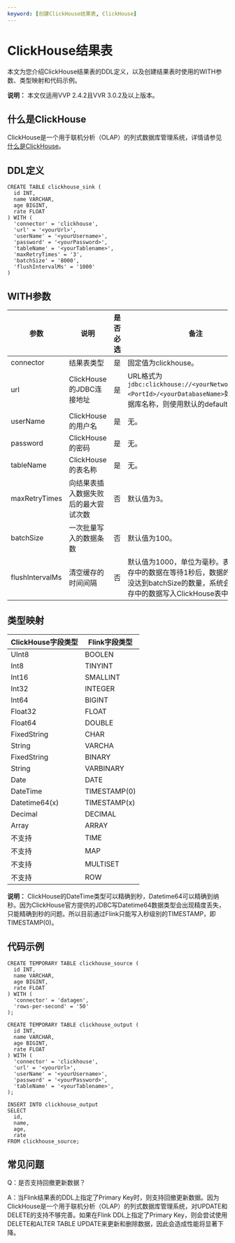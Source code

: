 ```yaml
---
keyword: [创建ClickHouse结果表, ClickHouse]
---
```


# ClickHouse结果表

本文为您介绍ClickHouse结果表的DDL定义，以及创建结果表时使用的WITH参数、类型映射和代码示例。

**说明：** 本文仅适用VVP 2.4.2且VVR 3.0.2及以上版本。

## 什么是ClickHouse

ClickHouse是一个用于联机分析（OLAP）的列式数据库管理系统，详情请参见[什么是ClickHouse](https://clickhouse.tech/docs/zh/)。

## DDL定义

```
CREATE TABLE clickhouse_sink (
  id INT,
  name VARCHAR,
  age BIGINT,
  rate FLOAT
) WITH (
  'connector' = 'clickhouse',
  'url' = '<yourUrl>',
  'userName' = '<yourUsername>',
  'password' = '<yourPassword>',
  'tableName' = '<yourTablename>',
  'maxRetryTimes' = '3',
  'batchSize' = '8000',
  'flushIntervalMs' = '1000'
)
```

## WITH参数

|参数|说明|是否必选|备注|
|--|--|----|--|
|connector|结果表类型|是|固定值为clickhouse。|
|url|ClickHouse的JDBC连接地址|是|URL格式为`jdbc:clickhouse://<yourNetworAddress>:<PortId>/<yourDatabaseName>`如果不写数据库名称，则使用默认的default数据库。 |
|userName|ClickHouse的用户名|是|无。|
|password|ClickHouse的密码|是|无。|
|tableName|ClickHouse的表名称|是|无。|
|maxRetryTimes|向结果表插入数据失败后的最大尝试次数|否|默认值为3。|
|batchSize|一次批量写入的数据条数|否|默认值为100。|
|flushIntervalMs|清空缓存的时间间隔|否|默认值为1000，单位为毫秒。表示如果缓存中的数据在等待1秒后，数据的条数依然没达到batchSize的数量，系统会自动将缓存中的数据写入ClickHouse表中。|

## 类型映射

|ClickHouse字段类型|Flink字段类型|
|--------------|---------|
|UInt8|BOOLEN|
|Int8|TINYINT|
|Int16|SMALLINT|
|Int32|INTEGER|
|Int64|BIGINT|
|Float32|FLOAT|
|Float64|DOUBLE|
|FixedString|CHAR|
|String|VARCHA|
|FixedString|BINARY|
|String|VARBINARY|
|Date|DATE|
|DateTime|TIMESTAMP\(0\)|
|Datetime64\(x\)|TIMESTAMP\(x\)|
|Decimal|DECIMAL|
|Array|ARRAY|
|不支持|TIME|
|不支持|MAP|
|不支持|MULTISET|
|不支持|ROW|

**说明：** ClickHouse的DateTime类型可以精确到秒，Datetime64可以精确到纳秒。因为ClickHouse官方提供的JDBC写Datetime64数据类型会出现精度丢失，只能精确到秒的问题。所以目前通过Flink只能写入秒级别的TIMESTAMP，即TIMESTAMP\(0\)。

## 代码示例

```
CREATE TEMPORARY TABLE clickhouse_source (
  id INT,
  name VARCHAR,
  age BIGINT,
  rate FLOAT
) WITH (
  'connector' = 'datagen',
  'rows-per-second' = '50'
);

CREATE TEMPORARY TABLE clickhouse_output (
  id INT,
  name VARCHAR,
  age BIGINT,
  rate FLOAT
) WITH (
  'connector' = 'clickhouse',
  'url' = '<yourUrl>',
  'userName' = '<yourUsername>',
  'password' = '<yourPassword>',
  'tableName' = '<yourTablename>',
);

INSERT INTO clickhouse_output
SELECT 
  id,
  name,
  age,
  rate
FROM clickhouse_source;
```

## 常见问题

Q：是否支持回撤更新数据？

A：当Flink结果表的DDL上指定了Primary Key时，则支持回撤更新数据。因为ClickHouse是一个用于联机分析（OLAP）的列式数据库管理系统，对UPDATE和DELETE的支持不够完善。如果在Flink DDL上指定了Primary Key，则会尝试使用DELETE和ALTER TABLE UPDATE来更新和删除数据，因此会造成性能将显著下降。

